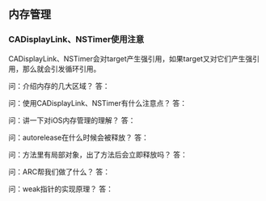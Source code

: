 ##  内存管理


### CADisplayLink、NSTimer使用注意
CADisplayLink、NSTimer会对target产生强引用，如果target又对它们产生强引用，那么就会引发循环引用。<br/>


问：介绍内存的几大区域？
答：


问：使用CADisplayLink、NSTimer有什么注意点？
答：


问：讲一下对iOS内存管理的理解？
答：


问：autorelease在什么时候会被释放？
答：


问：方法里有局部对象，出了方法后会立即释放吗？
答：


问：ARC帮我们做了什么？
答：


问：weak指针的实现原理？
答：

